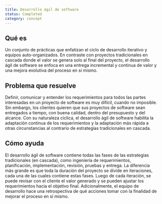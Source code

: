 ```yaml
---
title: Desarrollo ágil de software
status: Completed
category: concept
---
```


## Qué es
Un conjunto de prácticas que enfatizan el ciclo de desarrollo iterativo y equipos auto-organizados. En contraste con proyectos tradicionales en cascada donde el valor se genera solo al final del proyecto, el desarrollo ágil de software se enfoca en una entrega incremental y continua de valor y una mejora evolutiva del proceso en sí mismo.

## Problema que resuelve
Definir, comunicar y entender los requerimientos para todos las partes interesadas en un proyecto de software es muy difícil, cuando no imposible. Sin embargo, los clientes quieren que sus proyectos de software sean entregados a tiempo, con buena calidad, dentro del presupuesto y del alcance. Con su naturaleza cíclica, el desarrollo ágil de software habilita la adaptación continua de los requerimientos y la adaptación más rápida a otras circunstancias al contrario de estrategias tradicionales en cascada. 

## Cómo ayuda
El desarrollo ágil de software contiene todas las fases de las estrategias tradicionales (en cascada), como ingeniería de requerimientos, planificación, implementación, revisión, pruebas y entrega. La diferencia más grande es que toda la duración del proyecto se divide en iteraciones, cada una de las cuales contiene estas fases. Luego de cada iteración, se puede revisar con el cliente el valor generado y se pueden ajustar los requerimientos hacia el objetivo final. Adicionalmente, el equipo de desarrollo hace una retrospectiva de qué acciones tomar con la finalidad de mejorar el proceso en sí mismo.
